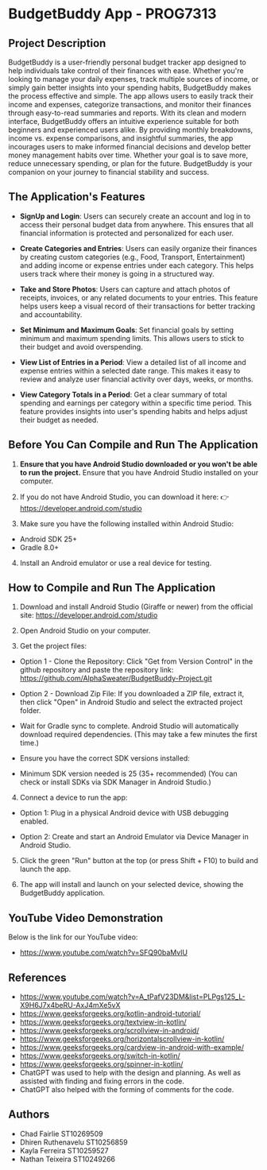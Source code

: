 # BudgetBuddy App - PROG7313

## Project Description
BudgetBuddy is a user-friendly personal budget tracker app designed to help individuals take control of their finances with ease. Whether you're looking to manage your daily expenses, track multiple sources of income, or simply gain better insights into your spending habits, BudgetBuddy makes the process effective and simple. The app allows users to easily track their income and expenses, categorize transactions, and monitor their finances through easy-to-read summaries and reports. With its clean and modern interface, BudgetBuddy offers an intuitive experience suitable for both beginners and experienced users alike. By providing monthly breakdowns, income vs. expense comparisons, and insightful summaries, the app incourages users to make informed financial decisions and develop better money management habits over time. Whether your goal is to save more, reduce unnecessary spending, or plan for the future. BudgetBuddy is your companion on your journey to financial stability and success.


## The Application's Features

- **SignUp and Login**: Users can securely create an account and log in to access their personal budget data from anywhere. This ensures that all financial information is protected and personalized for each user.
  
- **Create Categories and Entries**: Users can easily organize their finances by creating custom categories (e.g., Food, Transport, Entertainment) and adding income or expense entries under each category. This helps users track where their money is going in a structured way.
  
- **Take and Store Photos**: Users can capture and attach photos of receipts, invoices, or any related documents to your entries. This feature helps users keep a visual record of their transactions for better tracking and accountability.
  
- **Set Minimum and Maximum Goals**: Set financial goals by setting minimum and maximum spending limits. This allows users to stick to their budget and avoid overspending.
  
- **View List of Entries in a Period**: View a detailed list of all income and expense entries within a selected date range. This makes it easy to review and analyze user financial activity over days, weeks, or months.
  
- **View Category Totals in a Period**: Get a clear summary of total spending and earnings per category within a specific time period. This feature provides insights into user's spending habits and helps adjust their budget as needed.


## Before You Can Compile and Run The Application

1. **Ensure that you have Android Studio downloaded or you won't be able to run the project.**
Ensure that you have Android Studio installed on your computer.

2. If you do not have Android Studio, you can download it here:
👉 https://developer.android.com/studio

3. Make sure you have the following installed within Android Studio:
- Android SDK 25+
- Gradle 8.0+

4. Install an Android emulator or use a real device for testing.


## How to Compile and Run The Application

1. Download and install Android Studio (Giraffe or newer) from the official site:
https://developer.android.com/studio

2. Open Android Studio on your computer.

3. Get the project files:

- Option 1 - Clone the Repository: Click "Get from Version Control" in the github repository and paste the repository link:
https://github.com/AlphaSweater/BudgetBuddy-Project.git

- Option 2 - Download Zip File: If you downloaded a ZIP file, extract it, then click "Open" in Android Studio and select the extracted project folder.

- Wait for Gradle sync to complete. Android Studio will automatically download required dependencies.
(This may take a few minutes the first time.)

- Ensure you have the correct SDK versions installed:

- Minimum SDK version needed is 25 (35+ recommended)
(You can check or install SDKs via SDK Manager in Android Studio.)

4. Connect a device to run the app:

- Option 1: Plug in a physical Android device with USB debugging enabled.

- Option 2: Create and start an Android Emulator via Device Manager in Android Studio.

5. Click the green "Run" button at the top (or press Shift + F10) to build and launch the app.

6. The app will install and launch on your selected device, showing the BudgetBuddy application.


## YouTube Video Demonstration

Below is the link for our YouTube video:

- https://www.youtube.com/watch?v=SFQ90baMvlU


## References

- https://www.youtube.com/watch?v=A_tPafV23DM&list=PLPgs125_L-X9H6J7x4beRU-AxJ4mXe5vX
- https://www.geeksforgeeks.org/kotlin-android-tutorial/
- https://www.geeksforgeeks.org/textview-in-kotlin/
- https://www.geeksforgeeks.org/scrollview-in-android/
- https://www.geeksforgeeks.org/horizontalscrollview-in-kotlin/
- https://www.geeksforgeeks.org/cardview-in-android-with-example/
- https://www.geeksforgeeks.org/switch-in-kotlin/
- https://www.geeksforgeeks.org/spinner-in-kotlin/
- ChatGPT was used to help with the design and planning. As well as assisted with finding and fixing errors in the code.
- ChatGPT also helped with the forming of comments for the code.


## Authors

- Chad Fairlie ST10269509
- Dhiren Ruthenavelu ST10256859
- Kayla Ferreira ST10259527
- Nathan Teixeira ST10249266
